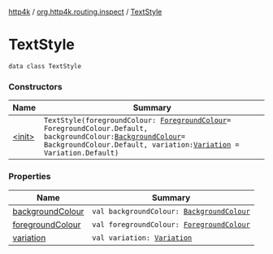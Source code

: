 [http4k](../../index.md) / [org.http4k.routing.inspect](../index.md) / [TextStyle](./index.md)

# TextStyle

`data class TextStyle`

### Constructors

| Name | Summary |
|---|---|
| [&lt;init&gt;](-init-.md) | `TextStyle(foregroundColour: `[`ForegroundColour`](../-foreground-colour/index.md)` = ForegroundColour.Default, backgroundColour: `[`BackgroundColour`](../-background-colour/index.md)` = BackgroundColour.Default, variation: `[`Variation`](../-variation/index.md)` = Variation.Default)` |

### Properties

| Name | Summary |
|---|---|
| [backgroundColour](background-colour.md) | `val backgroundColour: `[`BackgroundColour`](../-background-colour/index.md) |
| [foregroundColour](foreground-colour.md) | `val foregroundColour: `[`ForegroundColour`](../-foreground-colour/index.md) |
| [variation](variation.md) | `val variation: `[`Variation`](../-variation/index.md) |
